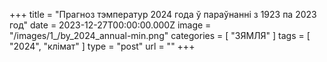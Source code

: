 +++
title = "Прагноз тэмператур 2024 года ў параўнанні з 1923 па 2023 год"
date = 2023-12-27T00:00:00.000Z
image = "/images/1_/by_2024_annual-min.png"
categories = [ "ЗЯМЛЯ" ]
tags = [ "2024", "клiмат" ]
type = "post"
url = ""
+++

